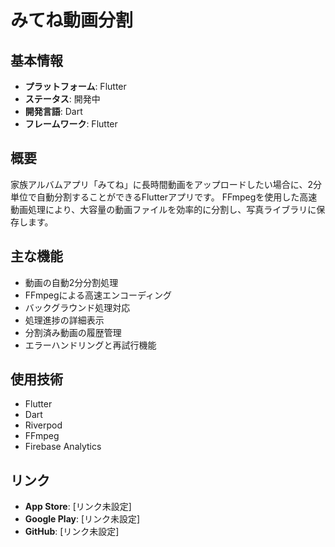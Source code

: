 # みてね動画分割

## 基本情報

- **プラットフォーム**: Flutter
- **ステータス**: 開発中
- **開発言語**: Dart
- **フレームワーク**: Flutter

## 概要

家族アルバムアプリ「みてね」に長時間動画をアップロードしたい場合に、2分単位で自動分割することができるFlutterアプリです。
FFmpegを使用した高速動画処理により、大容量の動画ファイルを効率的に分割し、写真ライブラリに保存します。

## 主な機能

- 動画の自動2分分割処理
- FFmpegによる高速エンコーディング
- バックグラウンド処理対応
- 処理進捗の詳細表示
- 分割済み動画の履歴管理
- エラーハンドリングと再試行機能

## 使用技術

- Flutter
- Dart
- Riverpod
- FFmpeg
- Firebase Analytics

## リンク

- **App Store**: [リンク未設定]
- **Google Play**: [リンク未設定]
- **GitHub**: [リンク未設定]
